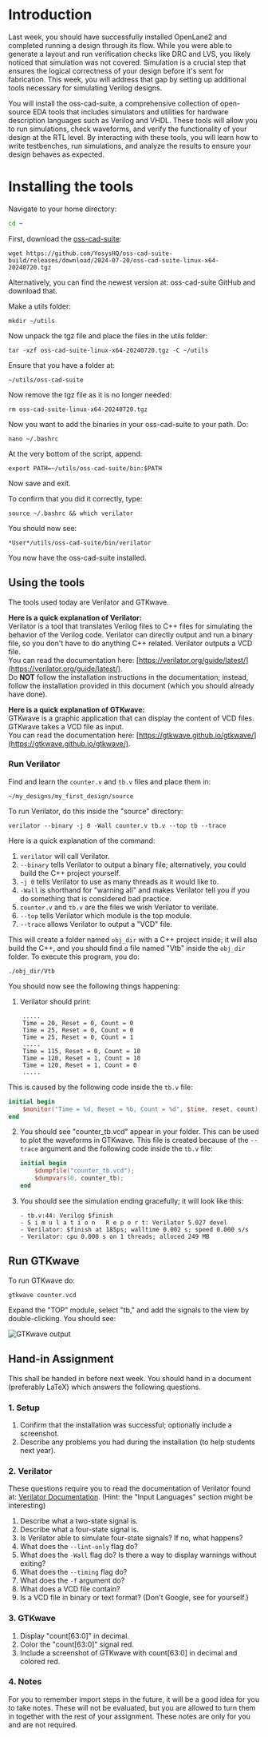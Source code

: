 # Introduction
Last week, you should have successfully installed OpenLane2 and completed running a design through its flow. While you were able to generate a layout and run verification checks like DRC and LVS, you likely noticed that simulation was not covered. Simulation is a crucial step that ensures the logical correctness of your design before it's sent for fabrication. This week, you will address that gap by setting up additional tools necessary for simulating Verilog designs.

You will install the oss-cad-suite, a comprehensive collection of open-source EDA tools that includes simulators and utilities for hardware description languages such as Verilog and VHDL. These tools will allow you to run simulations, check waveforms, and verify the functionality of your design at the RTL level. By interacting with these tools, you will learn how to write testbenches, run simulations, and analyze the results to ensure your design behaves as expected.

# Installing the tools
Navigate to your home directory:
```bash
cd ~
```

First, download the [oss-cad-suite](https://github.com/YosysHQ/oss-cad-suite-build):
```
wget https://github.com/YosysHQ/oss-cad-suite-build/releases/download/2024-07-20/oss-cad-suite-linux-x64-20240720.tgz
```

Alternatively, you can find the newest version at: oss-cad-suite GitHub and download that.

Make a utils folder:
```
mkdir ~/utils
```

Now unpack the tgz file and place the files in the utils folder:
```
tar -xzf oss-cad-suite-linux-x64-20240720.tgz -C ~/utils
```

Ensure that you have a folder at:
```
~/utils/oss-cad-suite
```

Now remove the tgz file as it is no longer needed:
```
rm oss-cad-suite-linux-x64-20240720.tgz
```

Now you want to add the binaries in your oss-cad-suite to your path. Do:
```
nano ~/.bashrc
```

At the very bottom of the script, append:
```
export PATH=~/utils/oss-cad-suite/bin:$PATH
```

Now save and exit.

To confirm that you did it correctly, type:
```
source ~/.bashrc && which verilator
```

You should now see:
```
*User*/utils/oss-cad-suite/bin/verilator
```

You now have the oss-cad-suite installed.

## Using the tools
The tools used today are Verilator and GTKwave.

**Here is a quick explanation of Verilator:**  
Verilator is a tool that translates Verilog files to C++ files for simulating the behavior of the Verilog code. Verilator can directly output and run a binary file, so you don't have to do anything C++ related. Verilator outputs a VCD file.  
You can read the documentation here: [https://verilator.org/guide/latest/](https://verilator.org/guide/latest/).  
Do **NOT** follow the installation instructions in the documentation; instead, follow the installation provided in this document (which you should already have done).

**Here is a quick explanation of GTKwave:**  
GTKwave is a graphic application that can display the content of VCD files. GTKwave takes a VCD file as input.  
You can read the documentation here: [https://gtkwave.github.io/gtkwave/](https://gtkwave.github.io/gtkwave/).

### Run Verilator

Find and learn the `counter.v` and `tb.v` files and place them in: 
```
~/my_designs/my_first_design/source
```


To run Verilator, do this inside the "source" directory:
```
verilator --binary -j 0 -Wall counter.v tb.v --top tb --trace
```


Here is a quick explanation of the command:
1. `verilator` will call Verilator.
2. `--binary` tells Verilator to output a binary file; alternatively, you could build the C++ project yourself.
3. `-j 0` tells Verilator to use as many threads as it would like to.
4. `-Wall` is shorthand for "warning all" and makes Verilator tell you if you do something that is considered bad practice.
5. `counter.v` and `tb.v` are the files we wish Verilator to verilate.
6. `--top` tells Verilator which module is the top module.
7. `--trace` allows Verilator to output a "VCD" file.

This will create a folder named `obj_dir` with a C++ project inside; it will also build the C++, and you should find a file named "Vtb" inside the `obj_dir` folder. To execute this program, you do:
```
./obj_dir/Vtb
```

You should now see the following things happening:
1. Verilator should print:
```
	..... 	
	Time = 20, Reset = 0, Count = 0
	Time = 25, Reset = 0, Count = 0
	Time = 25, Reset = 0, Count = 1
	.....
	Time = 115, Reset = 0, Count = 10
	Time = 120, Reset = 1, Count = 10
	Time = 120, Reset = 1, Count = 0
	.....
```

This is caused by the following code inside the `tb.v` file:
```verilog
initial begin
    $monitor("Time = %d, Reset = %b, Count = %d", $time, reset, count);
end
```

2. You should see "counter_tb.vcd" appear in your folder. This can be used to plot the waveforms in GTKwave. This file is created because of the `--trace` argument and the following code inside the `tb.v` file:
    ```verilog
    initial begin
        $dumpfile("counter_tb.vcd");
        $dumpvars(0, counter_tb);
    end
    ```

3. You should see the simulation ending gracefully; it will look like this:
    ```
    - tb.v:44: Verilog $finish
    - S i m u l a t i o n   R e p o r t: Verilator 5.027 devel
    - Verilator: $finish at 185ps; walltime 0.002 s; speed 0.000 s/s
    - Verilator: cpu 0.000 s on 1 threads; alloced 249 MB
    ```


## Run GTKwave

To run GTKwave do:

`gtkwave counter.vcd`

Expand the "TOP" module, select "tb," and add the signals to the view by double-clicking. You should see:

![GTKwave output](GTKwave_output.png)

## Hand-in Assignment

This shall be handed in before next week. You should hand in a document (preferably LaTeX) which answers the following questions.

### 1. Setup

1. Confirm that the installation was successful; optionally include a screenshot.
2. Describe any problems you had during the installation (to help students next year).

### 2. Verilator

These questions require you to read the documentation of Verilator found at: [Verilator Documentation](https://verilator.org/guide/latest/).
(Hint: the "Input Languages" section might be interesting)

1. Describe what a two-state signal is.
2. Describe what a four-state signal is.
3. Is Verilator able to simulate four-state signals? If no, what happens?
4. What does the `--lint-only` flag do?
5. What does the `-Wall` flag do? Is there a way to display warnings without exiting?
6. What does the `--timing` flag do?
7. What does the `-f` argument do?
8. What does a VCD file contain?
9. Is a VCD file in binary or text format? (Don't Google, see for yourself.)

### 3. GTKwave

1. Display "count[63:0]" in decimal.
2. Color the "count[63:0]" signal red.
3. Include a screenshot of GTKwave with count[63:0] in decimal and colored red.

### 4. Notes

For you to remember import steps in the future, it will be a good idea for you to take notes. These will not be evaluated, but you are allowed to turn them in together with the rest of your assignment. These notes are only for you and are not required.
